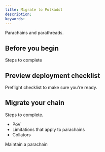 ```yaml
---
title: Migrate to Polkadot
description:
keywords:
---
```


Parachains and parathreads.

## Before you begin

Steps to complete

## Preview deployment checklist

Preflight checklist to make sure you're ready.

## Migrate your chain

Steps to complete.

- PoV
- Limitations that apply to parachains
- Collators

Maintain a parachain
